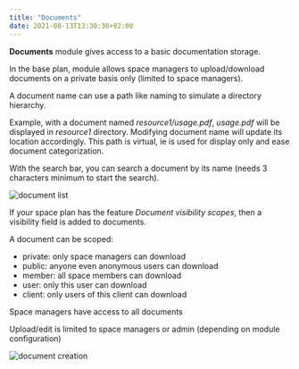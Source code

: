 ```yaml
---
title: "Documents"
date: 2021-08-13T13:30:30+02:00
---
```


**Documents** module gives access to a basic documentation storage.

In the base plan, module allows space managers to upload/download
documents on a private basis only (limited to space managers).

A document name can use a path like naming to simulate a directory
hierarchy.

Example, with a document named *resource1/usage.pdf*, *usage.pdf* will
be displayed in *resource1* directory. Modifying document name will
update its location accordingly. This path is virtual, ie is used for
display only and ease document categorization.

With the search bar, you can search a document by its name (needs 3
characters minimum to start the search).

![document list](../../../documents_list.png)

If your space plan has the feature *Document visibility scopes*, then
a visibility field is added to documents.

A document can be scoped:

* private: only space managers can download
* public: anyone even anonymous users can download
* member: all space members can download
* user: only this user can download
* client: only users of this client can download

Space managers have access to all documents

Upload/edit is limited to space managers or admin (depending on module configuration)

![document creation](../../../documents_create.png)